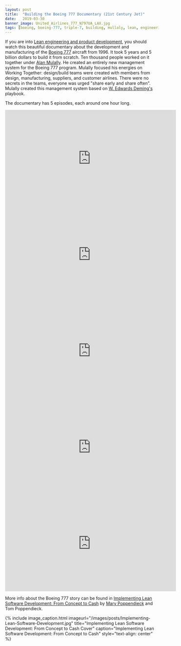 ```yaml
---
layout: post
title:  "Building the Boeing 777 Documentary (21st Century Jet)"
date:   2019-03-30
banner_image: United_Airlines_777_N797UA_LAX.jpg
tags: [boeing, boeing-777, triple-7, building, mullaly, lean, engineering, development, documentary]
---
```


If you are into [Lean engineering and product development](https://en.wikipedia.org/wiki/Lean_product_development), you should watch this beautiful documentary about the development and manufacturing of the [Boeing 777](https://en.wikipedia.org/wiki/Boeing_777) aircraft from 1996. It took 5 years and 5 billion dollars to build it from scratch. Ten thousand people worked on it together under [Alan Mulally](https://en.wikipedia.org/wiki/Alan_Mulally). He created an entirely new management system for the Boeing 777 program. Mulally focused his energies on Working Together: design/build teams were created with members from design, manufacturing, suppliers, and customer airlines. There were no secrets in the teams, everyone was urged "share early and share often". Mulally created this management system based on [W. Edwards Deming's](https://en.wikipedia.org/wiki/W._Edwards_Deming) playbook.

The documentary has 5 episodes, each around one hour long.

<iframe width="560" height="315" src="https://www.youtube.com/embed/0oyWZjdXxlw" frameborder="0" allow="accelerometer; autoplay; encrypted-media; gyroscope; picture-in-picture" allowfullscreen></iframe>

<!--more-->

<iframe width="560" height="315" src="https://www.youtube.com/embed/5inPWgrjONc" frameborder="0" allow="accelerometer; autoplay; encrypted-media; gyroscope; picture-in-picture" allowfullscreen></iframe>

<iframe width="560" height="315" src="https://www.youtube.com/embed/esmbJjK0M7Y" frameborder="0" allow="accelerometer; autoplay; encrypted-media; gyroscope; picture-in-picture" allowfullscreen></iframe>

<iframe width="560" height="315" src="https://www.youtube.com/embed/9LaSR97Zhhc" frameborder="0" allow="accelerometer; autoplay; encrypted-media; gyroscope; picture-in-picture" allowfullscreen></iframe>

<iframe width="560" height="315" src="https://www.youtube.com/embed/x4vEfZFx4hk" frameborder="0" allow="accelerometer; autoplay; encrypted-media; gyroscope; picture-in-picture" allowfullscreen></iframe>

More info about the Boeing 777 story can be found in [Implementing Lean Software Development: From Concept to Cash](https://www.amazon.com/gp/product/0321437381) by [Mary Poppendieck](https://www.amazon.com/Mary-Poppendieck/e/B001IGNU3O/) and Tom Poppendieck.

{% include image_caption.html imageurl="/images/posts/Implementing-Lean-Software-Development.jpg" 
title="Implementing Lean Software Development: From Concept to Cash Cover" caption="Implementing Lean Software Development: From Concept to Cash" style="text-align: center" %}


